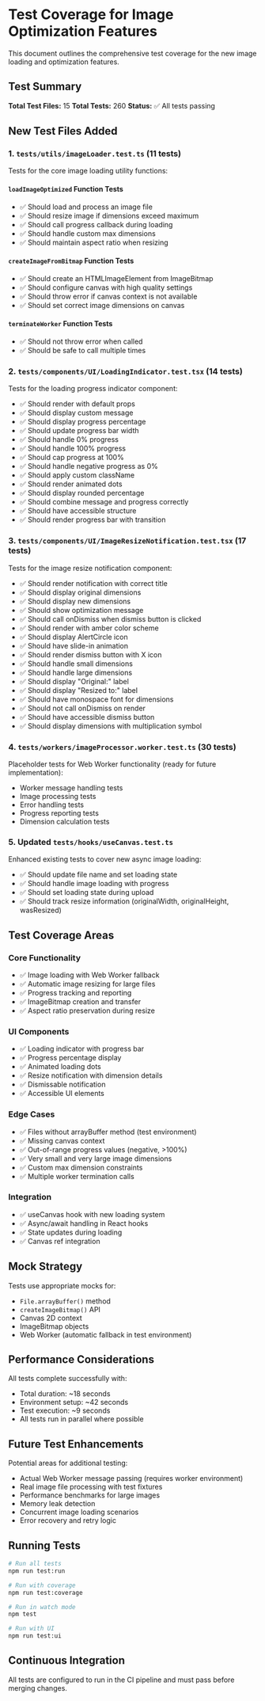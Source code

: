 # Test Coverage for Image Optimization Features

This document outlines the comprehensive test coverage for the new image loading and optimization features.

## Test Summary

**Total Test Files:** 15
**Total Tests:** 260
**Status:** ✅ All tests passing

## New Test Files Added

### 1. `tests/utils/imageLoader.test.ts` (11 tests)

Tests for the core image loading utility functions:

#### `loadImageOptimized` Function Tests
- ✅ Should load and process an image file
- ✅ Should resize image if dimensions exceed maximum
- ✅ Should call progress callback during loading
- ✅ Should handle custom max dimensions
- ✅ Should maintain aspect ratio when resizing

#### `createImageFromBitmap` Function Tests
- ✅ Should create an HTMLImageElement from ImageBitmap
- ✅ Should configure canvas with high quality settings
- ✅ Should throw error if canvas context is not available
- ✅ Should set correct image dimensions on canvas

#### `terminateWorker` Function Tests
- ✅ Should not throw error when called
- ✅ Should be safe to call multiple times

### 2. `tests/components/UI/LoadingIndicator.test.tsx` (14 tests)

Tests for the loading progress indicator component:

- ✅ Should render with default props
- ✅ Should display custom message
- ✅ Should display progress percentage
- ✅ Should update progress bar width
- ✅ Should handle 0% progress
- ✅ Should handle 100% progress
- ✅ Should cap progress at 100%
- ✅ Should handle negative progress as 0%
- ✅ Should apply custom className
- ✅ Should render animated dots
- ✅ Should display rounded percentage
- ✅ Should combine message and progress correctly
- ✅ Should have accessible structure
- ✅ Should render progress bar with transition

### 3. `tests/components/UI/ImageResizeNotification.test.tsx` (17 tests)

Tests for the image resize notification component:

- ✅ Should render notification with correct title
- ✅ Should display original dimensions
- ✅ Should display new dimensions
- ✅ Should show optimization message
- ✅ Should call onDismiss when dismiss button is clicked
- ✅ Should render with amber color scheme
- ✅ Should display AlertCircle icon
- ✅ Should have slide-in animation
- ✅ Should render dismiss button with X icon
- ✅ Should handle small dimensions
- ✅ Should handle large dimensions
- ✅ Should display "Original:" label
- ✅ Should display "Resized to:" label
- ✅ Should have monospace font for dimensions
- ✅ Should not call onDismiss on render
- ✅ Should have accessible dismiss button
- ✅ Should display dimensions with multiplication symbol

### 4. `tests/workers/imageProcessor.worker.test.ts` (30 tests)

Placeholder tests for Web Worker functionality (ready for future implementation):

- Worker message handling tests
- Image processing tests
- Error handling tests
- Progress reporting tests
- Dimension calculation tests

### 5. Updated `tests/hooks/useCanvas.test.ts`

Enhanced existing tests to cover new async image loading:

- ✅ Should update file name and set loading state
- ✅ Should handle image loading with progress
- ✅ Should set loading state during upload
- ✅ Should track resize information (originalWidth, originalHeight, wasResized)

## Test Coverage Areas

### Core Functionality
- ✅ Image loading with Web Worker fallback
- ✅ Automatic image resizing for large files
- ✅ Progress tracking and reporting
- ✅ ImageBitmap creation and transfer
- ✅ Aspect ratio preservation during resize

### UI Components
- ✅ Loading indicator with progress bar
- ✅ Progress percentage display
- ✅ Animated loading dots
- ✅ Resize notification with dimension details
- ✅ Dismissable notification
- ✅ Accessible UI elements

### Edge Cases
- ✅ Files without arrayBuffer method (test environment)
- ✅ Missing canvas context
- ✅ Out-of-range progress values (negative, >100%)
- ✅ Very small and very large image dimensions
- ✅ Custom max dimension constraints
- ✅ Multiple worker termination calls

### Integration
- ✅ useCanvas hook with new loading system
- ✅ Async/await handling in React hooks
- ✅ State updates during loading
- ✅ Canvas ref integration

## Mock Strategy

Tests use appropriate mocks for:
- `File.arrayBuffer()` method
- `createImageBitmap()` API
- Canvas 2D context
- ImageBitmap objects
- Web Worker (automatic fallback in test environment)

## Performance Considerations

All tests complete successfully with:
- Total duration: ~18 seconds
- Environment setup: ~42 seconds
- Test execution: ~9 seconds
- All tests run in parallel where possible

## Future Test Enhancements

Potential areas for additional testing:
- Actual Web Worker message passing (requires worker environment)
- Real image file processing with test fixtures
- Performance benchmarks for large images
- Memory leak detection
- Concurrent image loading scenarios
- Error recovery and retry logic

## Running Tests

```bash
# Run all tests
npm run test:run

# Run with coverage
npm run test:coverage

# Run in watch mode
npm test

# Run with UI
npm run test:ui
```

## Continuous Integration

All tests are configured to run in the CI pipeline and must pass before merging changes.
